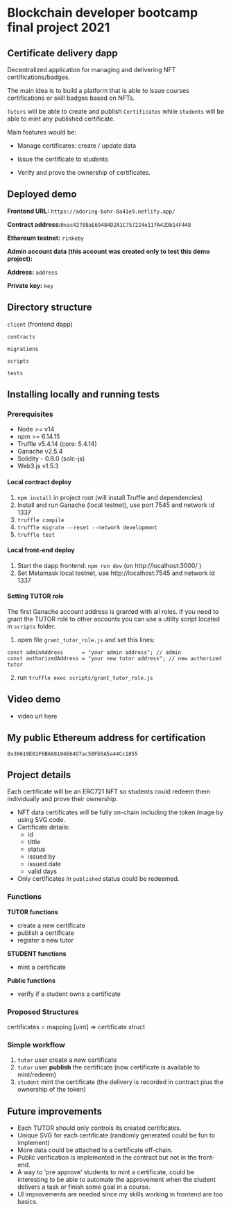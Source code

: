 # Blockchain developer bootcamp final project 2021

## Certificate delivery dapp

Decentralized application for managing and delivering NFT certifications/badges. 

The main idea is to build a platform that is able to issue courses certifications or skill badges based on NFTs.

`Tutors` will be able to create and publish `Certificates` while `students` will be able to mint any published certificate.

Main features would be:

- Manage certificates: create / update data

- Issue the certificate to students

- Verify and prove the ownership of certificates.

  

## Deployed demo
**Frontend URL:** `https://adoring-bohr-8a41e9.netlify.app/`

**Contract address:**`0xac42788aE69484D2A1C757224e11fA42Db14F448`

**Ethereum testnet:** `rinkeby`

**Admin account data (this account was created only to test this demo project):**

**Address:** `address`

**Private key:** `key`

## Directory structure

`client` (frontend dapp)

`contracts`

`migrations`

`scripts`

`tests`

## Installing locally and running tests

### Prerequisites
- Node >= v14
- npm >= 6.14.15
- Truffle v5.4.14 (core: 5.4.14)
- Ganache v2.5.4 
- Solidity - 0.8.0 (solc-js)
- Web3.js v1.5.3
#### Local contract deploy

1. `npm install` in project root (will install Truffle and dependencies)
2. Install and run Ganache (local testnet), use port 7545 and network id 1337
3. `truffle compile` 
4. `truffle migrate --reset --network development` 
5. `truffle test` 

#### Local front-end deploy
1. Start the dapp frontend: `npm run dev` (on http://localhost:3000/ )
2. Set Metamask local testnet, use http://localhost:7545 and network id 1337

#### Setting TUTOR role

The first Ganache account address is granted with all roles. If you need to grant the TUTOR role to other accounts you can use a utility script located in `scripts` folder.

1. open file `grant_tutor_role.js` and set this lines:

```
const adminAddress      = "your admin address"; // admin
const authorizedAddress = "your new tutor address"; // new authorized tutor
```

2. run `truffle exec scripts/grant_tutor_role.js` 

## Video demo

- video url here

## My public Ethereum address for certification
`0x36619E81F6BA88104E64D7ac58Fb5A5a44Cc1855`

## Project details

Each certificate will be an ERC721 NFT so students could redeem them individually and prove their ownership.

- NFT data certificates will be fully on-chain including the token image by using SVG code.
- Certificate details:
  - id
  - tittle
  - status
  - issued by
  - issued date
  - valid days
- Only certificates in `published` status could be redeemed.

### Functions

**TUTOR functions**

- create a new certificate
- publish a certificate
- register a new tutor 

**STUDENT functions**

- mint a certificate

**Public functions**

- verify if a student owns a certificate

### Proposed Structures 

certificates = mapping [uint] => certificate struct

### Simple workflow

1. `tutor` user create a new certificate
2. `tutor` user **publish** the certificate (now certificate is available to mint/redeem)
3. `student` mint the certificate (the delivery is recorded in contract plus the ownership of the token)

## Future improvements
- Each TUTOR should only controls its created certificates.
- Unique SVG for each certificate (randomly generated could be fun to implement)
- More data could be attached to a certificate off-chain.
- Public verification is implemented in the contract but not in the front-end.
- A way to 'pre approve' students to mint a certificate, could be interesting to be able to automate the approvement when the student delivers a task or finish some goal in a course.
- UI improvements are needed since my skills working in frontend are too basics.